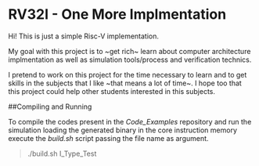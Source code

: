 RV32I - One More Implmentation
======

Hi! This is just a simple Risc-V implementation.

My goal with this project is to ~get rich~ learn about computer architecture implmentation as well as simulation tools/process and verification technics.

I pretend to work on this project for the time necessary to learn and to get skills in the subjects that I like ~that means a lot of time~. I hope too that this project could help other students interested in this subjects.

##Compiling and Running

To compile the codes present in the *Code_Examples* repository and run the simulation loading the generated binary in the core instruction memory execute the *build.sh* script passing the file name as argument. 

 > ./build.sh I_Type_Test
